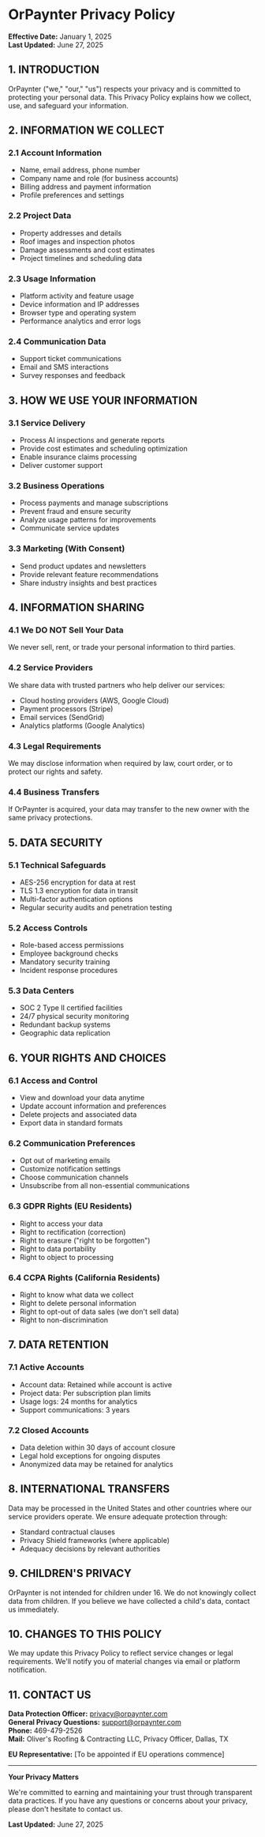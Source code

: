 
# OrPaynter Privacy Policy

**Effective Date:** January 1, 2025  
**Last Updated:** June 27, 2025

## 1. INTRODUCTION

OrPaynter ("we," "our," "us") respects your privacy and is committed to protecting your personal data. This Privacy Policy explains how we collect, use, and safeguard your information.

## 2. INFORMATION WE COLLECT

### 2.1 Account Information
- Name, email address, phone number
- Company name and role (for business accounts)
- Billing address and payment information
- Profile preferences and settings

### 2.2 Project Data
- Property addresses and details
- Roof images and inspection photos
- Damage assessments and cost estimates
- Project timelines and scheduling data

### 2.3 Usage Information
- Platform activity and feature usage
- Device information and IP addresses
- Browser type and operating system
- Performance analytics and error logs

### 2.4 Communication Data
- Support ticket communications
- Email and SMS interactions
- Survey responses and feedback

## 3. HOW WE USE YOUR INFORMATION

### 3.1 Service Delivery
- Process AI inspections and generate reports
- Provide cost estimates and scheduling optimization
- Enable insurance claims processing
- Deliver customer support

### 3.2 Business Operations
- Process payments and manage subscriptions
- Prevent fraud and ensure security
- Analyze usage patterns for improvements
- Communicate service updates

### 3.3 Marketing (With Consent)
- Send product updates and newsletters
- Provide relevant feature recommendations
- Share industry insights and best practices

## 4. INFORMATION SHARING

### 4.1 We DO NOT Sell Your Data
We never sell, rent, or trade your personal information to third parties.

### 4.2 Service Providers
We share data with trusted partners who help deliver our services:
- Cloud hosting providers (AWS, Google Cloud)
- Payment processors (Stripe)
- Email services (SendGrid)
- Analytics platforms (Google Analytics)

### 4.3 Legal Requirements
We may disclose information when required by law, court order, or to protect our rights and safety.

### 4.4 Business Transfers
If OrPaynter is acquired, your data may transfer to the new owner with the same privacy protections.

## 5. DATA SECURITY

### 5.1 Technical Safeguards
- AES-256 encryption for data at rest
- TLS 1.3 encryption for data in transit
- Multi-factor authentication options
- Regular security audits and penetration testing

### 5.2 Access Controls
- Role-based access permissions
- Employee background checks
- Mandatory security training
- Incident response procedures

### 5.3 Data Centers
- SOC 2 Type II certified facilities
- 24/7 physical security monitoring
- Redundant backup systems
- Geographic data replication

## 6. YOUR RIGHTS AND CHOICES

### 6.1 Access and Control
- View and download your data anytime
- Update account information and preferences
- Delete projects and associated data
- Export data in standard formats

### 6.2 Communication Preferences
- Opt out of marketing emails
- Customize notification settings
- Choose communication channels
- Unsubscribe from all non-essential communications

### 6.3 GDPR Rights (EU Residents)
- Right to access your data
- Right to rectification (correction)
- Right to erasure ("right to be forgotten")
- Right to data portability
- Right to object to processing

### 6.4 CCPA Rights (California Residents)
- Right to know what data we collect
- Right to delete personal information
- Right to opt-out of data sales (we don't sell data)
- Right to non-discrimination

## 7. DATA RETENTION

### 7.1 Active Accounts
- Account data: Retained while account is active
- Project data: Per subscription plan limits
- Usage logs: 24 months for analytics
- Support communications: 3 years

### 7.2 Closed Accounts
- Data deletion within 30 days of account closure
- Legal hold exceptions for ongoing disputes
- Anonymized data may be retained for analytics

## 8. INTERNATIONAL TRANSFERS

Data may be processed in the United States and other countries where our service providers operate. We ensure adequate protection through:
- Standard contractual clauses
- Privacy Shield frameworks (where applicable)
- Adequacy decisions by relevant authorities

## 9. CHILDREN'S PRIVACY

OrPaynter is not intended for children under 16. We do not knowingly collect data from children. If you believe we have collected a child's data, contact us immediately.

## 10. CHANGES TO THIS POLICY

We may update this Privacy Policy to reflect service changes or legal requirements. We'll notify you of material changes via email or platform notification.

## 11. CONTACT US

**Data Protection Officer:** privacy@orpaynter.com  
**General Privacy Questions:** support@orpaynter.com  
**Phone:** 469-479-2526  
**Mail:** Oliver's Roofing & Contracting LLC, Privacy Officer, Dallas, TX

**EU Representative:** [To be appointed if EU operations commence]

---

**Your Privacy Matters**

We're committed to earning and maintaining your trust through transparent data practices. If you have any questions or concerns about your privacy, please don't hesitate to contact us.

**Last Updated:** June 27, 2025
